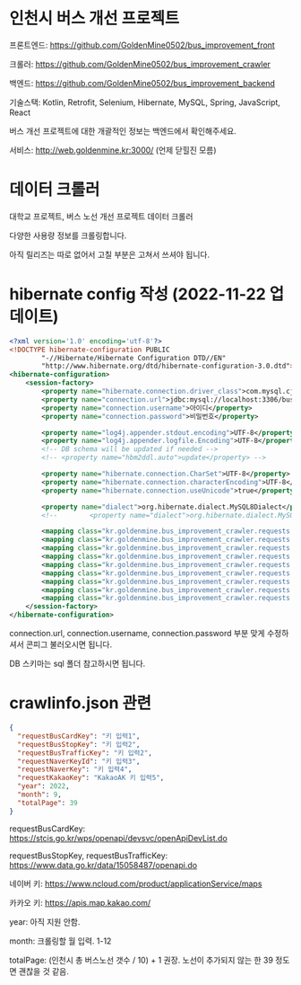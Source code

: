 # 인천시 버스 개선 프로젝트
프론트엔드: https://github.com/GoldenMine0502/bus_improvement_front

크롤러: https://github.com/GoldenMine0502/bus_improvement_crawler

백엔드: https://github.com/GoldenMine0502/bus_improvement_backend

기술스택: Kotlin, Retrofit, Selenium, Hibernate, MySQL, Spring, JavaScript, React

버스 개선 프로젝트에 대한 개괄적인 정보는 백엔드에서 확인해주세요.

서비스: http://web.goldenmine.kr:3000/ (언제 닫힐진 모름)

# 데이터 크롤러
대학교 프로젝트, 버스 노선 개선 프로젝트 데이터 크롤러

다양한 사용량 정보를 크롤링합니다.

아직 릴리즈는 따로 없어서 고칠 부분은 고쳐서 쓰셔야 됩니다.

# hibernate config 작성 (2022-11-22 업데이트)
```xml
<?xml version='1.0' encoding='utf-8'?>
<!DOCTYPE hibernate-configuration PUBLIC
        "-//Hibernate/Hibernate Configuration DTD//EN"
        "http://www.hibernate.org/dtd/hibernate-configuration-3.0.dtd">
<hibernate-configuration>
    <session-factory>
        <property name="hibernate.connection.driver_class">com.mysql.cj.jdbc.Driver</property>
        <property name="connection.url">jdbc:mysql://localhost:3306/bus_improvement?useSSL=false&amp;characterEncoding=UTF-8&amp;allowPublicKeyRetrieval=true</property>
        <property name="connection.username">아이디</property>
        <property name="connection.password">비밀번호</property>

        <property name="log4j.appender.stdout.encoding">UTF-8</property>
        <property name="log4j.appender.logfile.Encoding">UTF-8</property>
        <!-- DB schema will be updated if needed -->
        <!-- <property name="hbm2ddl.auto">update</property> -->

        <property name="hibernate.connection.CharSet">UTF-8</property>
        <property name="hibernate.connection.characterEncoding">UTF-8</property>
        <property name="hibernate.connection.useUnicode">true</property>

        <property name="dialect">org.hibernate.dialect.MySQL8Dialect</property>
        <!--        <property name="dialect">org.hibernate.dialect.MySQL5Dialect</property>-->

        <mapping class="kr.goldenmine.bus_improvement_crawler.requests.bus_card.database.BusPastInfo"/>
        <mapping class="kr.goldenmine.bus_improvement_crawler.requests.bus_traffic.database.TrafficInfo"/>
        <mapping class="kr.goldenmine.bus_improvement_crawler.requests.bus_stop.database.BusInfo"/>
        <mapping class="kr.goldenmine.bus_improvement_crawler.requests.bus_stop.database.BusStopStationInfo"/>
        <mapping class="kr.goldenmine.bus_improvement_crawler.requests.bus_stop.database.BusThroughInfo"/>
        <mapping class="kr.goldenmine.bus_improvement_crawler.requests.kakao_map.database.RoadNameInfo"/>
        <mapping class="kr.goldenmine.bus_improvement_crawler.requests.naver_map.database.BusPathInfo"/>
        <mapping class="kr.goldenmine.bus_improvement_crawler.requests.bus_card_selenium.database.BusTrafficBusStopInfo"/>
        <mapping class="kr.goldenmine.bus_improvement_crawler.requests.bus_card_selenium.database.BusTrafficNodeInfo"/>
    </session-factory>
</hibernate-configuration>
```
connection.url, connection.username, connection.password 부분 맞게 수정하셔서 콘피그 불러오시면 됩니다.

DB 스키마는 sql 폴더 참고하시면 됩니다.

# crawlinfo.json 관련
```json
{
  "requestBusCardKey": "키 입력1",
  "requestBusStopKey": "키 입력2",
  "requestBusTrafficKey": "키 입력2",
  "requestNaverKeyId": "키 입력3",
  "requestNaverKey": "키 입력4",
  "requestKakaoKey": "KakaoAK 키 입력5",
  "year": 2022,
  "month": 9,
  "totalPage": 39
}
```
requestBusCardKey: https://stcis.go.kr/wps/openapi/devsvc/openApiDevList.do

requestBusStopKey, requestBusTrafficKey: https://www.data.go.kr/data/15058487/openapi.do

네이버 키: https://www.ncloud.com/product/applicationService/maps

카카오 키: https://apis.map.kakao.com/

year: 아직 지원 안함.

month: 크롤링할 월 입력. 1-12

totalPage: (인천시 총 버스노선 갯수 / 10) + 1 권장. 노선이 추가되지 않는 한 39 정도면 괜찮을 것 같음.
